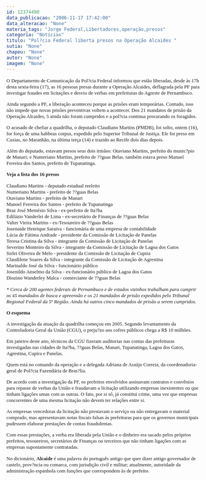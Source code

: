 ```yaml
---
id: 12374490
data_publicacao: "2006-11-17 17:42:00"
data_alteracao: "None"
materia_tags: "Jorge Federal,Libertadores,operação,presos"
categoria: "Notícias"
titulo: "Pol?cia Federal liberta presos na Operação Alcaides "
sutia: "None"
chapeu: "None"
autor: "None"
imagem: "None"
---
```

<p><B><FONT size=2></p>
<p><P></B><FONT face=Verdana>O Departamento de Comunicação da Pol?cia Federal informou que estão liberadas, desde às 17h desta sexta-feira (17), as 16 pessoas presas durante a Operação Alcaides, deflagrada pela PF para investigar fraudes em licitações e desvio de verbas em prefeituras do Agreste de Pernambuco. </FONT></P></p>
<p><P></p>
<p><P><FONT face=Verdana></FONT></P><FONT face=Verdana>Ainda segundo a PF, a liberação aconteceu porque as prisões eram temporárias. Contudo, isso não impede que novas prisões preventivas voltem a acontecer. Dos 21 mandatos de prisão da Operação Alcaides,&nbsp;5 ainda não foram cumpridos e a pol?cia continua procurando os foragidos. </FONT></p>
<p><P></P></FONT><FONT size=2><FONT face=Verdana></p>
<p><P><FONT face=Verdana>O acusado de chefiar a quadrilha, o deputado Claudiano Martins (PMDB), foi solto, ontem (16), for força de uma habbeas corpus, expedido pelo Superior Tribunal de Justiça. Ele foi preso em Caxias, no Maranhão, na última terça (14) e trazido ao Recife dois dias depois. </FONT></P></p>
<p><P><FONT face=Verdana>Além do deputado, estavam presos seus dois irmãos: Otaviano Martins, prefeito do munic?pio de Manari; e Numeriano Martins, prefeito de ??guas Belas. também estava preso Manuel Ferreira dos Santos, prefeito de Tupanatinga. </FONT></P></FONT></p>
<p><P><FONT face=Verdana><STRONG>Veja a lista dos 16 presos</STRONG> </FONT></P></p>
<p><P><FONT face=Verdana>Claudiano Martins - deputado estadual reeleito <BR>Numeriano Martins - prefeito de ??guas Belas<BR>Otaviano Martins - prefeito de Manari <BR>Manoel Ferreira dos Santos - prefeito de Tupanatinga<BR>Braz José Memésio Silva - ex-prefeito de Ita?ba</FONT></FONT><BR><FONT size=2><FONT face=Verdana>Edilázio Vanderlei de Lima - ex-secretário de Finanças de ??guas Belas <BR>Valter Vieira Martins - ex-Tesoureiro de ??guas Belas<BR>Josenaide Henrique Saraiva - funcionária de uma empresa de contabilidade<BR>Lúcia de Fátima Andrade - presidente da Comissão de Licitação de Panelas<BR>Teresa Cristina da Silva - integrante da Comissão de Licitação de Panelas<BR>Severino Monteiro da Silva - integrante da Comissão de Licitação de Lagoa dos Gatos<BR>Sirlei Oliveira de Melo - presidente da Comissão de Licitação de Cupira<BR>Claudilene Soares da Silva - integrante da Comissão de Licitação de Agrestina<BR>Marinaldo José da Silva - funcionário público<BR>Josenildo Anselmo da Silva - ex-funcionário público de Lagoa dos Gatos <BR>Diozino Wanderley Malca - comerciante de ??guas Belas</FONT></P><I></p>
<p><P><FONT face=Verdana>* Cerca de 200 agentes federais de Pernambuco e de estados vizinhos trabalham para cumprir os 45 mandados de busca e apreensão e os 21 mandados de prisão expedidos pelo Tribunal Regional Federal da 5ª Região. Ainda há outros&nbsp;cinco mandados de prisão a serem cumpridos.</FONT></P></I><B></p>
<p><P><FONT face=Verdana>O esquema</FONT></P></B></p>
<p><P><FONT face=Verdana>A investigação da atuação da quadrilha começou em 2005. Segundo levantamento da Controladoria Geral da União (CGU), o preju?zo aos cofres públicos chega a R$ 10 milhões. </FONT></P></p>
<p><P><FONT face=Verdana>Em janeiro deste ano, técnicos da CGU fizeram auditorias nas contas das prefeituras investigadas nas cidades de Ita?ba, ??guas Belas, Manari, Tupanatinga, Lagoa dos Gatos, Agrestina, Cupira e Panelas.</FONT></P></p>
<p><P><FONT face=Verdana>Quem está no comando da operação e a delegada Adriana de Araújo Correia, da coordenadoria-geral de Pol?cia Fazendária de Bras?lia. </FONT></P></p>
<p><P><FONT face=Verdana>De acordo com a investigação da PF, os prefeitos envolvidos assinavam contratos e convênios para repasse de verbas da União e fraudavam a licitação utilizando empresas inexistentes ou que tinham ligações umas com as outras. O fato, por si só, já constitui crime, uma vez que empresas concorrentes de uma mesma licitação não devem ter relações entre si.</FONT></P></p>
<p><P><FONT face=Verdana>As empresas vencedoras da licitação não prestavam o serviço ou não entregavam o material comprado, mas apresentavam notas fiscais falsas às prefeituras para que os governos municipais pudessem elaborar prestações de contas fraudulentas.</FONT></P></p>
<p><P><FONT face=Verdana>Com essas prestações, a verba era liberada pela União e o dinheiro era sacado pelos próprios prefeitos, tesoureiros, secretários de Finanças ou terceiros que não tinham ligações com as empresas supostamente contratadas.</FONT></P></p>
<p><P><FONT face=Verdana>No dicionário, <B>Alcaide</B> é uma palavra do português antigo que quer dizer antigo governador de castelo, prov?ncia ou comarca, com jurisdição civil e militar; atualmente, autoridade da administração espanhola com funções que correspondem às de prefeito.</FONT></FONT></P> </p>
